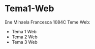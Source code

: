 # Tema1-Web
Ene Mihaela Francesca 1084C
Teme Web: 
  - Tema 1 Web 
  - Tema 2 Web 
  - Tema 3 Web
 
